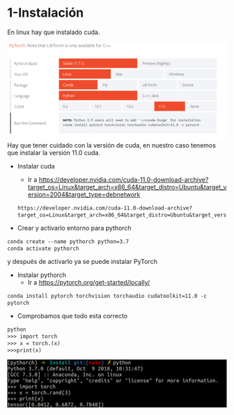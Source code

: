 # 1-Instalación

En linux hay que instalado cuda. 

![image](./image/001.png)
Hay que tener cuidado con la versión de cuda, en nuestro caso tenemos que instalar la versión 11.0 cuda.


* Instalar cuda
    -  Ir a https://developer.nvidia.com/cuda-11.0-download-archive?target_os=Linux&target_arch=x86_64&target_distro=Ubuntu&target_version=2004&target_type=debnetwork

    ~~~
    https://developer.nvidia.com/cuda-11.0-download-archive?target_os=Linux&target_arch=x86_64&target_distro=Ubuntu&target_version=2004&target_type=debnetwork
    ~~~
* Crear  y activarlo entorno para pythorch
~~~
conda create --name pythorch python=3.7
conda activate pythorch
~~~
y después de activarlo ya se puede instalar PyTorch

* Instalar pythorch
    - Ir a https://pytorch.org/get-started/locally/
~~~
conda install pytorch torchvision torchaudio cudatoolkit=11.0 -c pytorch
~~~

* Comprobamos que todo esta correcto
~~~
python
>>> import torch
>>> x = torch.(x)
>>>print(x)
~~~
![image](./image/002.png)